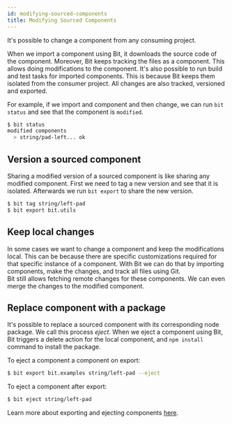 ```yaml
---
id: modifying-sourced-components
title: Modifying Sourced Components
---
```


It's possible to change a component from any consuming project.

When we import a component using Bit, it downloads the source code of the component. Moreover, Bit keeps tracking the files as a component. This allows doing modifications to the component. It's also possible to run build and test tasks for imported components. This is because Bit keeps them isolated from the consumer project. All changes are also tracked, versioned and exported.

For example, if we import and component and then change, we can run `bit status` and see that the component is `modified`.

```bash
$ bit status
modified components
  > string/pad-left... ok
```

## Version a sourced component

Sharing a modified version of a sourced component is like sharing any modified component. First we need to tag a new version and see that it is isolated. Afterwards we run `bit export` to share the new version.

```bash
$ bit tag string/left-pad
$ bit export bit.utils
```

## Keep local changes

In some cases we want to change a component and keep the modifications local. This can be because there are specific customizations required for that specific instance of a component. With Bit we can do that by importing components, make the changes, and track all files using Git.  
Bit still allows fetching remote changes for these components. We can even merge the changes to the modified component.

## Replace component with a package

It's possible to replace a sourced component with its corresponding node package. We call this process *eject*. When we eject a component using Bit, Bit triggers a delete action for the local component, and `npm install` command to install the package.

To eject a component a component on export:

```bash
$ bit export bit.examples string/left-pad --eject
```

To eject a component after export:

```bash
$ bit eject string/left-pad
```

Learn more about exporting and ejecting components [here](/docs/organizing-components.html#remove-a-component-from-your-repository-after-an-export).
